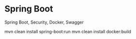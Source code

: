 # Spring Boot
Spring Boot, Security, Docker, Swagger

mvn clean install spring-boot:run 
mvn clean install docker:build
